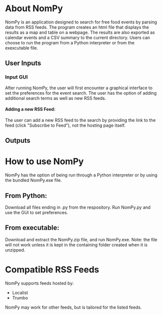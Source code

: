 # About NomPy
NomPy is an application designed to search for free food events by parsing data from RSS feeds. The program creates an html file that displays the results as a map and table on a webpage. The results are also exported as calendar events and a CSV summary to the current directory. Users can choose to run the program from a Python interpreter or from the exexcutable file. 

## User Inputs
### Input GUI
After running NomPy, the user will first encounter a graphical interface to set the preferences for the event search. The user has the option of adding additional search terms as well as new RSS feeds. 
#### Adding a new RSS Feed:
The user can add a new RSS feed to the search by providing the link to the feed (click "Subscribe to Feed"), not the hosting page itself.

## Outputs
# How to use NomPy
NomPy has the option of being run through a Python interpreter or by using the bundled NomPy.exe file. 
## From Python:
Download all files ending in .py from the respository. Run NomPy.py and use the GUI to set preferences.

## From executable:
Download and extract the NomPy.zip file, and run NomPy.exe. Note: the file will not work unless it is kept in the containing folder created when it is unzipped.

# Compatible RSS Feeds
NomPy supports feeds hosted by:
* Localist
* Trumbo

NomPy may work for other feeds, but is tailored for the listed feeds. 

